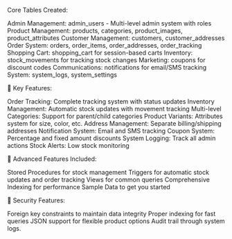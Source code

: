 Core Tables Created:

Admin Management: admin_users - Multi-level admin system with roles
Product Management: products, categories, product_images, product_attributes
Customer Management: customers, customer_addresses
Order System: orders, order_items, order_addresses, order_tracking
Shopping Cart: shopping_cart for session-based carts
Inventory: stock_movements for tracking stock changes
Marketing: coupons for discount codes
Communications: notifications for email/SMS tracking
System: system_logs, system_settings

🔹 Key Features:

Order Tracking: Complete tracking system with status updates
Inventory Management: Automatic stock updates with movement tracking
Multi-level Categories: Support for parent/child categories
Product Variants: Attributes system for size, color, etc.
Address Management: Separate billing/shipping addresses
Notification System: Email and SMS tracking
Coupon System: Percentage and fixed amount discounts
System Logging: Track all admin actions
Stock Alerts: Low stock monitoring

🔹 Advanced Features Included:

Stored Procedures for stock management
Triggers for automatic stock updates and order tracking
Views for common queries
Comprehensive Indexing for performance
Sample Data to get you started

🔹 Security Features:

Foreign key constraints to maintain data integrity
Proper indexing for fast queries
JSON support for flexible product options
Audit trail through system logs.